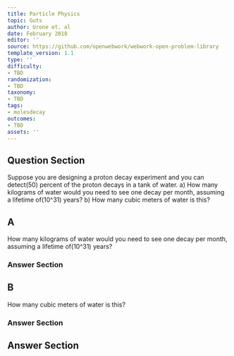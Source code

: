 ```yaml
---
title: Particle Physics
topic: Guts
author: Urone et. al
date: February 2018
editor: ''
source: https://github.com/openwebwork/webwork-open-problem-library
template_version: 1.1
type: ''
difficulty:
- TBD
randomization:
- TBD
taxonomy:
- TBD
tags:
- molesdecay
outcomes:
- TBD
assets: ''
---
```


## Question Section 

Suppose you are designing a proton decay experiment and you can detect(50) percent of the proton decays in a tank of water. 
a) How many kilograms of water would you need to see one decay per month, assuming a lifetime of(10^31) years? 
b) How many cubic meters of water is this?

## A
How many kilograms of water would you need to see one decay per month, assuming a lifetime of(10^31) years? 
### Answer Section
## B
How many cubic meters of water is this?
### Answer Section


## Answer Section

